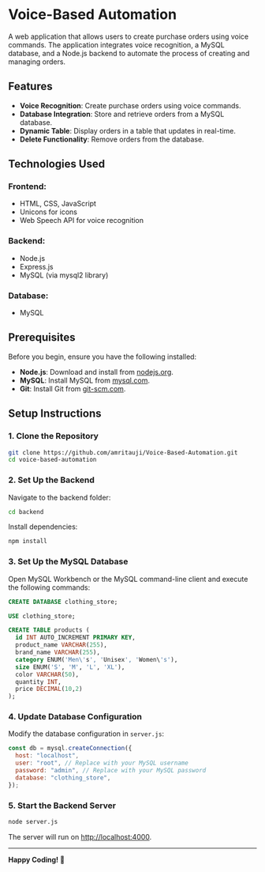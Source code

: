 # Voice-Based Automation

A web application that allows users to create purchase orders using voice commands. The application integrates voice recognition, a MySQL database, and a Node.js backend to automate the process of creating and managing orders.

## Features
- **Voice Recognition**: Create purchase orders using voice commands.
- **Database Integration**: Store and retrieve orders from a MySQL database.
- **Dynamic Table**: Display orders in a table that updates in real-time.
- **Delete Functionality**: Remove orders from the database.

## Technologies Used
### Frontend:
- HTML, CSS, JavaScript
- Unicons for icons
- Web Speech API for voice recognition

### Backend:
- Node.js
- Express.js
- MySQL (via mysql2 library)

### Database:
- MySQL

## Prerequisites
Before you begin, ensure you have the following installed:
- **Node.js**: Download and install from [nodejs.org](https://nodejs.org/).
- **MySQL**: Install MySQL from [mysql.com](https://www.mysql.com/).
- **Git**: Install Git from [git-scm.com](https://git-scm.com/).

## Setup Instructions
### 1. Clone the Repository
```bash
git clone https://github.com/amritauji/Voice-Based-Automation.git
cd voice-based-automation
```

### 2. Set Up the Backend
Navigate to the backend folder:
```bash
cd backend
```
Install dependencies:
```bash
npm install
```

### 3. Set Up the MySQL Database
Open MySQL Workbench or the MySQL command-line client and execute the following commands:
```sql
CREATE DATABASE clothing_store;

USE clothing_store;

CREATE TABLE products (
  id INT AUTO_INCREMENT PRIMARY KEY,
  product_name VARCHAR(255),
  brand_name VARCHAR(255),
  category ENUM('Men\'s', 'Unisex', 'Women\'s'),
  size ENUM('S', 'M', 'L', 'XL'),
  color VARCHAR(50),
  quantity INT,
  price DECIMAL(10,2)
);
```

### 4. Update Database Configuration
Modify the database configuration in `server.js`:
```javascript
const db = mysql.createConnection({
  host: "localhost",
  user: "root", // Replace with your MySQL username
  password: "admin", // Replace with your MySQL password
  database: "clothing_store",
});
```

### 5. Start the Backend Server
```bash
node server.js
```
The server will run on [http://localhost:4000](http://localhost:4000).

---
**Happy Coding! 🚀**
